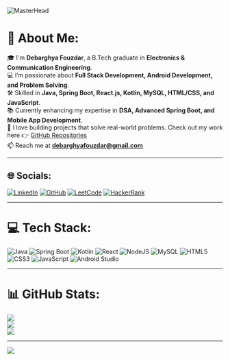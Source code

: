 ![MasterHead](https://cdn.dribbble.com/users/1162077/screenshots/3848914/programmer.gif)

# 💫 About Me:
🎓 I'm **Debarghya Fouzdar**, a B.Tech graduate in **Electronics & Communication Engineering**.<br>
💻 I’m passionate about **Full Stack Development, Android Development, and Problem Solving**.<br>
🛠 Skilled in **Java, Spring Boot, React.js, Kotlin, MySQL, HTML/CSS, and JavaScript**.<br>
📚 Currently enhancing my expertise in **DSA, Advanced Spring Boot, and Mobile App Development**.<br>
🚀 I love building projects that solve real-world problems. Check out my work here 👉 [GitHub Repositories](https://github.com/Debarghya11)<br>
📫 Reach me at **debarghyafouzdar@gmail.com**

---

## 🌐 Socials:
[![LinkedIn](https://img.shields.io/badge/LinkedIn-%230077B5.svg?logo=linkedin&logoColor=white)](https://linkedin.com/in/debarghya-fouzdar) 
[![GitHub](https://img.shields.io/badge/GitHub-%23121011.svg?logo=github&logoColor=white)](https://github.com/Debarghya11) 
[![LeetCode](https://img.shields.io/badge/LeetCode-FFA116?logo=LeetCode&logoColor=white)](https://leetcode.com/) 
[![HackerRank](https://img.shields.io/badge/HackerRank-2EC866?logo=HackerRank&logoColor=white)](https://www.hackerrank.com/) 

---

# 💻 Tech Stack:
![Java](https://img.shields.io/badge/java-%23ED8B00.svg?style=for-the-badge&logo=java&logoColor=white) 
![Spring Boot](https://img.shields.io/badge/Spring%20Boot-%236DB33F.svg?style=for-the-badge&logo=springboot&logoColor=white) 
![Kotlin](https://img.shields.io/badge/kotlin-%230095D5.svg?style=for-the-badge&logo=kotlin&logoColor=white) 
![React](https://img.shields.io/badge/react-%2320232a.svg?style=for-the-badge&logo=react&logoColor=%2361DAFB) 
![NodeJS](https://img.shields.io/badge/node.js-6DA55F?style=for-the-badge&logo=node.js&logoColor=white) 
![MySQL](https://img.shields.io/badge/mysql-%2300f.svg?style=for-the-badge&logo=mysql&logoColor=white) 
![HTML5](https://img.shields.io/badge/html5-%23E34F26.svg?style=for-the-badge&logo=html5&logoColor=white) 
![CSS3](https://img.shields.io/badge/css3-%231572B6.svg?style=for-the-badge&logo=css3&logoColor=white) 
![JavaScript](https://img.shields.io/badge/javascript-%23323330.svg?style=for-the-badge&logo=javascript&logoColor=%23F7DF1E) 
![Android Studio](https://img.shields.io/badge/Android%20Studio-3DDC84.svg?style=for-the-badge&logo=android-studio&logoColor=white)

---

# 📊 GitHub Stats:
![](https://github-readme-stats.vercel.app/api?username=Debarghya11&theme=tokyonight&hide_border=false&include_all_commits=true&count_private=true)<br/>
![](https://github-readme-streak-stats.herokuapp.com/?user=Debarghya11&theme=tokyonight&hide_border=false)<br/>
![](https://github-readme-stats.vercel.app/api/top-langs/?username=Debarghya11&theme=tokyonight&hide_border=false&include_all_commits=true&count_private=true&layout=compact)

---

[![](https://visitcount.itsvg.in/api?id=Debarghya11&icon=0&color=6)](https://visitcount.itsvg.in)

<!-- Proudly created with GPRM ( https://gprm.itsvg.in ) -->
